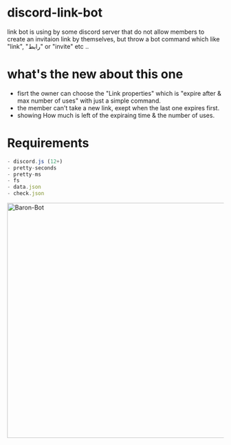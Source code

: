 # discord-link-bot

link bot is using by some discord server that do not allow members to create an invitaion link by themselves,
but throw a bot command which like "link", "رابط" or "invite" etc ..

# what's the new about this one

- fisrt the owner can choose the "Link properties" which is "expire after & max number of uses" with just a simple command.
- the member can't take a new link, exept when the last one expires first.
- showing How much is left of the expiraing time & the number of uses.

# Requirements

```js
- discord.js (12+)
- pretty-seconds
- pretty-ms
- fs
- data.json 
- check.json
```

<img width="1000" height="546" align="center" style="float: left; margin: 0 10px 0 0;" alt="Baron-Bot" src="https://media.discordapp.net/attachments/645077799404830739/708919171089563704/info.png?width=1026&height=468">
